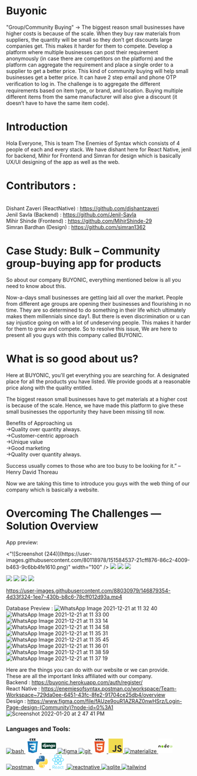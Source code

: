# Buyonic

"Group/Community Buying"  -> The biggest reason small businesses have higher costs is because of the scale. When they buy raw materials from suppliers, the quantity will be small so they don’t get discounts large companies get. This makes it harder for them to compete. Develop a platform where multiple businesses can post their requirement anonymously (in case there are competitors on the platform) and the platform can aggregate the requirement and place a single order to a supplier to get a better price. This kind of community buying will help small businesses get a better price. It can have 2 step email and phone OTP veriﬁcation to log in. The challenge is to aggregate the different requirements based on item type, or brand, and location. Buying multiple different items from the same manufacturer will also give a discount (it doesn’t have to have the same item code).

# Introduction

Hola Everyone, This is team The Enemies of Syntax which consists of 4 people of each and every stack. We have dishant here for React Native, jenil for backend, Mihir for Frontend and Simran for design which is basically UX/UI designing of the app as well as the web.

# Contributors :
<br />Dishant Zaveri (ReactNative) : https://github.com/dishantzaveri
<br />Jenil Savla (Backend) : https://github.com/Jenil-Savla
<br />Mihir Shinde (Frontend) : https://github.com/MihirShinde-29
<br />Simran Bardhan (Design) : https://github.com/simran1362


# Case Study: Bulk – Community group-buying app for products

So about our company BUYONIC, everything mentioned below is all you need to know about this.

Now-a-days small businesses are getting laid all over the market. People from different age groups are opening their businesses and flourishing in no time. They are so determined to do something in their life which ultimately makes them millennials since day1. But there is even discrimination or u can say injustice going on with a lot of undeserving people. This makes it harder for them to grow and compete. So to resolve this issue, We are here to present all you guys with this company called BUYONIC. 

# What is so good about us?

Here at BUYONIC, you'll get everything you are searching for. A designated place for all the products you have listed. We provide goods at a reasonable price along with the quality entitled. 
 
The biggest reason small businesses have to get materials at a higher cost is because of the scale. Hence, we have made this platform to give these small businesses the opportunity they have been missing till now.

Benefits of Approaching us
<br /> ->Quality over quantity always.
<br /> ->Customer-centric approach
<br /> ->Unique value
<br /> ->Good marketing
<br /> ->Quality over quantity always.

Success usually comes to those who are too busy to be looking for it.” – Henry David Thoreau

Now we are taking this time to introduce you guys with the web thing of our company which is basically a website.

# Overcoming The Challenges — Solution Overview
App preview:

<p float="left">
  <"![Screenshot (244)](https://user-images.githubusercontent.com/80118978/151584537-21cff876-86c2-4009-b463-9c6bb4fe1610.png)" width="100" />
  <img src="https://user-images.githubusercontent.com/88030979/146878265-5a3190b5-114f-4848-a4e3-da8693666454.jpeg" width="100" />
 <img src="https://user-images.githubusercontent.com/88030979/146878480-7b2abeb3-c6b4-45aa-86c1-7b1b777fb03d.jpeg" width="100" />
 <img src="https://user-images.githubusercontent.com/88030979/146878553-c4aae2ea-3e0f-4c16-b179-09ac1146d86d.jpeg" width="100" />
</p>


<p float="left">
 <img src="https://user-images.githubusercontent.com/88030979/146878562-7cd83955-24fc-4fc6-b4cd-3543909c186d.jpeg" width="100" />
 <img src="https://user-images.githubusercontent.com/88030979/146878620-1cc1c6eb-54f8-4e57-8dc0-9df2b03ca5aa.jpeg" width="100" />
 <img src="https://user-images.githubusercontent.com/88030979/146878634-7eb6a484-ebf4-4198-8061-01005c89174f.jpeg" width="100" />
 <img src="https://user-images.githubusercontent.com/88030979/146878648-78d31498-7458-48ce-aee3-c744cc903190.jpeg" width="100" />
</p>


https://user-images.githubusercontent.com/88030979/146879354-4d33f324-1ee7-430b-b8c6-78cff012d93a.mp4

Database Preview :
![WhatsApp Image 2021-12-21 at 11 32 40](https://user-images.githubusercontent.com/88030979/146879904-0cd1c3de-5bf9-4f03-a0a5-d846c9b2a2bc.jpeg)
![WhatsApp Image 2021-12-21 at 11 33 00](https://user-images.githubusercontent.com/88030979/146879943-c49a5736-212d-4ddc-bbb1-0cc76dd09771.jpeg)
![WhatsApp Image 2021-12-21 at 11 33 14](https://user-images.githubusercontent.com/88030979/146879970-48091b84-1513-4360-bbe7-bc18e2bb5129.jpeg)
![WhatsApp Image 2021-12-21 at 11 34 58](https://user-images.githubusercontent.com/88030979/146880037-1fcd6b0f-51bf-4c80-89d8-7806c0c543d0.jpeg)
![WhatsApp Image 2021-12-21 at 11 35 31](https://user-images.githubusercontent.com/88030979/146880077-dabf4f18-58c3-4ecf-ad8a-69cbd4906b06.jpeg)
![WhatsApp Image 2021-12-21 at 11 35 45](https://user-images.githubusercontent.com/88030979/146880087-efb3fa28-b4b5-474a-8207-b3a505df683a.jpeg)
![WhatsApp Image 2021-12-21 at 11 36 01](https://user-images.githubusercontent.com/88030979/146880107-d9abf631-cdfe-410f-a4b7-86f8995ef3ae.jpeg)
![WhatsApp Image 2021-12-21 at 11 38 59](https://user-images.githubusercontent.com/88030979/146880934-bdc4cc6b-3fcc-4910-9471-8b74dd575a04.jpeg)
![WhatsApp Image 2021-12-21 at 11 37 19](https://user-images.githubusercontent.com/88030979/146880920-bb745543-b4c1-4566-8714-72b00cc336fc.jpeg)

Here are the things you can do with our website or we can provide.
<br /> These are all the important links affiliated with our company.
<br /> Backend : https://buyonic.herokuapp.com/auth/register/
<br /> React Native : https://enemiesofsyntax.postman.co/workspace/Team-Workspace~729da0ee-6451-43fc-8fe2-91704ce25db4/overview
<br /> Design : https://www.figma.com/file/fAUze9ouR1AZRAZ0nwHSrz/Login-Page-design-(Community)?node-id=0%3A1
![Screenshot 2022-01-20 at 2 47 41 PM](https://user-images.githubusercontent.com/88030979/150666334-2496df2e-fbf8-4315-8197-e2f21138bd13.png)

<p align="left">
</p>

<h3 align="left">Languages and Tools:</h3>
<p align="left"> <a href="https://www.gnu.org/software/bash/" target="_blank" rel="noreferrer"> <img src="https://www.vectorlogo.zone/logos/gnu_bash/gnu_bash-icon.svg" alt="bash" width="40" height="40"/> </a> <a href="https://www.w3schools.com/css/" target="_blank" rel="noreferrer"> <img src="https://raw.githubusercontent.com/devicons/devicon/master/icons/css3/css3-original-wordmark.svg" alt="css3" width="40" height="40"/> </a> <a href="https://www.djangoproject.com/" target="_blank" rel="noreferrer"> <img src="https://raw.githubusercontent.com/devicons/devicon/master/icons/django/django-original.svg" alt="django" width="40" height="40"/> </a> <a href="https://www.figma.com/" target="_blank" rel="noreferrer"> <img src="https://www.vectorlogo.zone/logos/figma/figma-icon.svg" alt="figma" width="40" height="40"/> </a> <a href="https://git-scm.com/" target="_blank" rel="noreferrer"> <img src="https://www.vectorlogo.zone/logos/git-scm/git-scm-icon.svg" alt="git" width="40" height="40"/> </a> <a href="https://www.w3.org/html/" target="_blank" rel="noreferrer"> <img src="https://raw.githubusercontent.com/devicons/devicon/master/icons/html5/html5-original-wordmark.svg" alt="html5" width="40" height="40"/> </a> <a href="https://developer.mozilla.org/en-US/docs/Web/JavaScript" target="_blank" rel="noreferrer"> <img src="https://raw.githubusercontent.com/devicons/devicon/master/icons/javascript/javascript-original.svg" alt="javascript" width="40" height="40"/> </a> <a href="https://materializecss.com/" target="_blank" rel="noreferrer"> <img src="https://raw.githubusercontent.com/prplx/svg-logos/5585531d45d294869c4eaab4d7cf2e9c167710a9/svg/materialize.svg" alt="materialize" width="40" height="40"/> </a> <a href="https://nodejs.org" target="_blank" rel="noreferrer"> <img src="https://raw.githubusercontent.com/devicons/devicon/master/icons/nodejs/nodejs-original-wordmark.svg" alt="nodejs" width="40" height="40"/> </a> <a href="https://postman.com" target="_blank" rel="noreferrer"> <img src="https://www.vectorlogo.zone/logos/getpostman/getpostman-icon.svg" alt="postman" width="40" height="40"/> </a> <a href="https://www.python.org" target="_blank" rel="noreferrer"> <img src="https://raw.githubusercontent.com/devicons/devicon/master/icons/python/python-original.svg" alt="python" width="40" height="40"/> </a> <a href="https://reactjs.org/" target="_blank" rel="noreferrer"> <img src="https://raw.githubusercontent.com/devicons/devicon/master/icons/react/react-original-wordmark.svg" alt="react" width="40" height="40"/> </a> <a href="https://reactnative.dev/" target="_blank" rel="noreferrer"> <img src="https://reactnative.dev/img/header_logo.svg" alt="reactnative" width="40" height="40"/> </a> <a href="https://www.sqlite.org/" target="_blank" rel="noreferrer"> <img src="https://www.vectorlogo.zone/logos/sqlite/sqlite-icon.svg" alt="sqlite" width="40" height="40"/> </a> <a href="https://tailwindcss.com/" target="_blank" rel="noreferrer"> <img src="https://www.vectorlogo.zone/logos/tailwindcss/tailwindcss-icon.svg" alt="tailwind" width="40" height="40"/> </a> </p>
